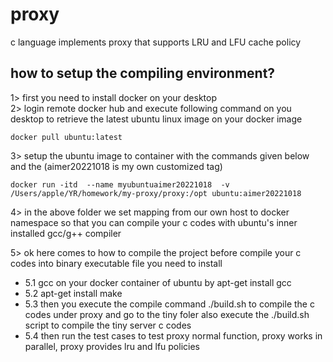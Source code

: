 # proxy
c language implements proxy that supports LRU and LFU cache policy 


## how to setup the compiling environment?
1> first you need to install docker on your desktop
<br/>
2> login remote docker hub and execute following command on you desktop to retrieve the latest ubuntu linux image on your docker image 
```
docker pull ubuntu:latest 
```
3> setup the ubuntu image to container with the commands given below and the (aimer20221018 is my own customized tag)
```
docker run -itd  --name myubuntuaimer20221018  -v /Users/apple/YR/homework/my-proxy/proxy:/opt ubuntu:aimer20221018
```
4> in the above folder we set mapping from our own host to docker namespace so that you can compile your c codes with ubuntu's inner installed gcc/g++ compiler 

5> ok here comes to how to compile the project before compile your c codes into binary executable file you need to install 
* 5.1 gcc on your docker container of ubuntu by apt-get install gcc 
* 5.2 apt-get install make 
* 5.3 then you execute the compile command ./build.sh to compile the c codes under proxy and go to the tiny foler also execute the ./build.sh script to compile the tiny server c codes 
* 5.4 then run the test cases to test proxy normal function, proxy works in parallel, proxy provides lru and lfu policies  
